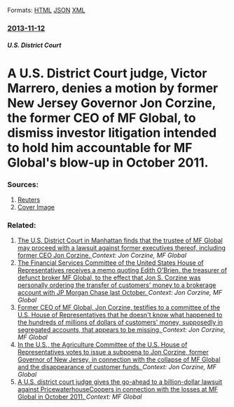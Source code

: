 
Formats: [HTML](/news/2013/11/12/a-u-s-district-court-judge-victor-marrero-denies-a-motion-by-former-new-jersey-governor-jon-corzine-the-former-ceo-of-mf-global-to-dism.html)  [JSON](/news/2013/11/12/a-u-s-district-court-judge-victor-marrero-denies-a-motion-by-former-new-jersey-governor-jon-corzine-the-former-ceo-of-mf-global-to-dism.json)  [XML](/news/2013/11/12/a-u-s-district-court-judge-victor-marrero-denies-a-motion-by-former-new-jersey-governor-jon-corzine-the-former-ceo-of-mf-global-to-dism.xml)  

### [2013-11-12](/news/2013/11/12/index.md)

##### U.S. District Court
# A U.S. District Court judge, Victor Marrero, denies a motion by former New Jersey Governor Jon Corzine, the former CEO of MF Global, to dismiss investor litigation intended to hold him accountable for MF Global's blow-up in October 2011. 




### Sources:

1. [Reuters](https://www.reuters.com/article/2013/11/12/mfglobal-lawsuit-idUSL2N0IX1HL20131112)
1. [Cover Image](https://s4.reutersmedia.net/resources_v2/images/rcom-default.png)

### Related:

1. [The U.S. District Court in Manhattan finds that the trustee of MF Global may proceed with a lawsuit against former executives thereof, including former CEO Jon Corzine. ](/news/2014/03/25/the-u-s-district-court-in-manhattan-finds-that-the-trustee-of-mf-global-may-proceed-with-a-lawsuit-against-former-executives-thereof-inclu.md) _Context: Jon Corzine, MF Global_
2. [The Financial Services Committee of the United States House of Representatives receives a memo quoting Edith O'Brien, the treasurer of defunct broker MF Global, to the effect that Jon S. Corzine was personally ordering the transfer of customers' money to a brokerage account with JP Morgan Chase last October. ](/news/2012/03/23/the-financial-services-committee-of-the-united-states-house-of-representatives-receives-a-memo-quoting-edith-o-brien-the-treasurer-of-defun.md) _Context: Jon Corzine, MF Global_
3. [Former CEO of MF Global, Jon Corzine, testifies to a committee of the U.S. House of Representatives that he doesn't know what happened to the hundreds of millions of dollars of customers' money, supposedly in segregated accounts, that appears to be missing. ](/news/2011/12/8/former-ceo-of-mf-global-jon-corzine-testifies-to-a-committee-of-the-u-s-house-of-representatives-that-he-doesn-t-know-what-happened-to-th.md) _Context: Jon Corzine, MF Global_
4. [In the U.S., the Agriculture Committee of the U.S. House of Representatives votes to issue a subpoena to Jon Corzine, former Governor of New Jersey, in connection with the collapse of MF Global and the disappearance of customer funds. ](/news/2011/12/2/in-the-u-s-the-agriculture-committee-of-the-u-s-house-of-representatives-votes-to-issue-a-subpoena-to-jon-corzine-former-governor-of-new.md) _Context: Jon Corzine, MF Global_
5. [A U.S. district court judge gives the go-ahead to a billion-dollar lawsuit against PricewaterhouseCoopers in connection with the losses at MF Global in October 2011. ](/news/2016/08/5/a-u-s-district-court-judge-gives-the-go-ahead-to-a-billion-dollar-lawsuit-against-pricewaterhousecoopers-in-connection-with-the-losses-at-m.md) _Context: MF Global_
